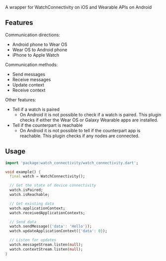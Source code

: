 A wrapper for WatchConnectivity on iOS and Wearable APIs on Android

## Features

Communication directions:
- Android phone to Wear OS
- Wear OS to Android phone
- iPhone to Apple Watch

Communication methods:
- Send messages
- Receive messages
- Update context
- Receive context

Other features:
- Tell if a watch is paired
  - On Android it is not possible to check if a watch is paired. This plugin checks if either the Wear OS or Galaxy Wearable apps are installed.
- Tell if the counterpart is reachable
  - On Android it is not possible to tell if the counterpart app is reachable. This plugin checks if any nodes are connected.

## Usage

<!-- embedme readme/usage.dart -->
```dart
import 'package:watch_connectivity/watch_connectivity.dart';

void example() {
  final watch = WatchConnectivity();

  // Get the state of device connectivity
  watch.isPaired;
  watch.isReachable;

  // Get existing data
  watch.applicationContext;
  watch.receivedApplicationContexts;

  // Send data
  watch.sendMessage({'data': 'Hello'});
  watch.updateApplicationContext({'data': 0});

  // Listen for updates
  watch.messageStream.listen(null);
  watch.contextStream.listen(null);
}

```
